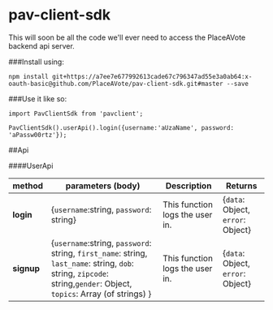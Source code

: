 # pav-client-sdk


This will soon be all the code we'll ever need to access the PlaceAVote backend api server.



###Install using:

`npm install git+https://a7ee7e677992613cade67c796347ad55e3a0ab64:x-oauth-basic@github.com/PlaceAVote/pav-client-sdk.git#master --save`

###Use it like so:

    import PavClientSdk from 'pavclient';
    
    PavClientSdk().userApi().login({username:'aUzaName', password: 'aPassw00rtz'});
    
    
    
##Api



####UserApi

| method | parameters (body) | Description | Returns|
|---------------|-------------------------------------------------|--------------------------------------------------------------|-----|
| **login** | {`username`:string, `password`: string} |  This function logs the user in.| {`data`: Object, `error`: Object} |
| **signup** | {`username`:string, `password`: string, `first_name`: string, `last_name`: string, `dob`: string, `zipcode`: string,`gender`: Object, `topics`: Array (of strings) } |  This function logs the user in.| {`data`: Object, `error`: Object} |
